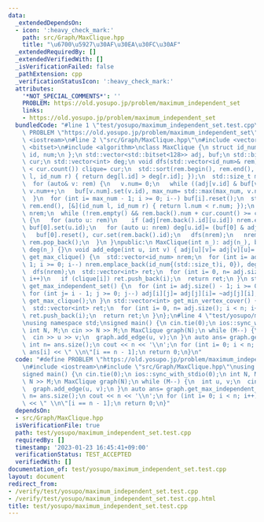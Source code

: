 ```yaml
---
data:
  _extendedDependsOn:
  - icon: ':heavy_check_mark:'
    path: src/Graph/MaxClique.hpp
    title: "\u6700\u5927\u30AF\u30EA\u30FC\u30AF"
  _extendedRequiredBy: []
  _extendedVerifiedWith: []
  _isVerificationFailed: false
  _pathExtension: cpp
  _verificationStatusIcon: ':heavy_check_mark:'
  attributes:
    '*NOT_SPECIAL_COMMENTS*': ''
    PROBLEM: https://old.yosupo.jp/problem/maximum_independent_set
    links:
    - https://old.yosupo.jp/problem/maximum_independent_set
  bundledCode: "#line 1 \"test/yosupo/maximum_independent_set.test.cpp\"\n#define\
    \ PROBLEM \"https://old.yosupo.jp/problem/maximum_independent_set\"\n#include\
    \ <iostream>\n#line 2 \"src/Graph/MaxClique.hpp\"\n#include <vector>\n#include\
    \ <bitset>\n#include <algorithm>\nclass MaxClique {\n struct id_num {\n  std::size_t\
    \ id, num;\n };\n std::vector<std::bitset<128>> adj, buf;\n std::bitset<128> clique,\
    \ cur;\n std::vector<int> deg;\n void dfs(std::vector<id_num>& rem) {\n  if (clique.count()\
    \ < cur.count()) clique= cur;\n  std::sort(rem.begin(), rem.end(), [&](id_num\
    \ l, id_num r) { return deg[l.id] > deg[r.id]; });\n  std::size_t max_num= 1;\n\
    \  for (auto& v: rem) {\n   v.num= 0;\n   while ((adj[v.id] & buf[v.num]).any())\
    \ v.num++;\n   buf[v.num].set(v.id), max_num= std::max(max_num, v.num + 1);\n\
    \  }\n  for (int i= max_num - 1; i >= 0; i--) buf[i].reset();\n  std::sort(rem.begin(),\
    \ rem.end(), [&](id_num l, id_num r) { return l.num < r.num; });\n  std::vector<id_num>\
    \ nrem;\n  while (!rem.empty() && rem.back().num + cur.count() >= clique.count())\
    \ {\n   for (auto u: rem)\n    if (adj[rem.back().id][u.id]) nrem.emplace_back(u),\
    \ buf[0].set(u.id);\n   for (auto u: nrem) deg[u.id]= (buf[0] & adj[u.id]).count();\n\
    \   buf[0].reset(), cur.set(rem.back().id);\n   dfs(nrem);\n   nrem.clear(), cur.reset(rem.back().id),\
    \ rem.pop_back();\n  }\n }\npublic:\n MaxClique(int n_): adj(n_), buf(n_ + 1),\
    \ deg(n_) {}\n void add_edge(int u, int v) { adj[u][v]= adj[v][u]= true; }\n std::vector<int>\
    \ get_max_clique() {\n  std::vector<id_num> nrem;\n  for (int i= adj.size() -\
    \ 1; i >= 0; i--) nrem.emplace_back(id_num{(std::size_t)i, 0}), deg[i]= adj[i].count();\n\
    \  dfs(nrem);\n  std::vector<int> ret;\n  for (int i= 0, n= adj.size(); i < n;\
    \ i++)\n   if (clique[i]) ret.push_back(i);\n  return ret;\n }\n std::vector<int>\
    \ get_max_independent_set() {\n  for (int i= adj.size() - 1; i >= 0; i--)\n  \
    \ for (int j= i - 1; j >= 0; j--) adj[i][j]= adj[j][i]= ~adj[j][i];\n  return\
    \ get_max_clique();\n }\n std::vector<int> get_min_vertex_cover() {\n  get_max_independent_set();\n\
    \  std::vector<int> ret;\n  for (int i= 0, n= adj.size(); i < n; i++)\n   if (!clique[i])\
    \ ret.push_back(i);\n  return ret;\n }\n};\n#line 4 \"test/yosupo/maximum_independent_set.test.cpp\"\
    \nusing namespace std;\nsigned main() {\n cin.tie(0);\n ios::sync_with_stdio(0);\n\
    \ int N, M;\n cin >> N >> M;\n MaxClique graph(N);\n while (M--) {\n  int u, v;\n\
    \  cin >> u >> v;\n  graph.add_edge(u, v);\n }\n auto ans= graph.get_max_independent_set();\n\
    \ int n= ans.size();\n cout << n << '\\n';\n for (int i= 0; i < n; i++) cout <<\
    \ ans[i] << \" \\n\"[i == n - 1];\n return 0;\n}\n"
  code: "#define PROBLEM \"https://old.yosupo.jp/problem/maximum_independent_set\"\
    \n#include <iostream>\n#include \"src/Graph/MaxClique.hpp\"\nusing namespace std;\n\
    signed main() {\n cin.tie(0);\n ios::sync_with_stdio(0);\n int N, M;\n cin >>\
    \ N >> M;\n MaxClique graph(N);\n while (M--) {\n  int u, v;\n  cin >> u >> v;\n\
    \  graph.add_edge(u, v);\n }\n auto ans= graph.get_max_independent_set();\n int\
    \ n= ans.size();\n cout << n << '\\n';\n for (int i= 0; i < n; i++) cout << ans[i]\
    \ << \" \\n\"[i == n - 1];\n return 0;\n}"
  dependsOn:
  - src/Graph/MaxClique.hpp
  isVerificationFile: true
  path: test/yosupo/maximum_independent_set.test.cpp
  requiredBy: []
  timestamp: '2023-01-23 16:45:41+09:00'
  verificationStatus: TEST_ACCEPTED
  verifiedWith: []
documentation_of: test/yosupo/maximum_independent_set.test.cpp
layout: document
redirect_from:
- /verify/test/yosupo/maximum_independent_set.test.cpp
- /verify/test/yosupo/maximum_independent_set.test.cpp.html
title: test/yosupo/maximum_independent_set.test.cpp
---
```


